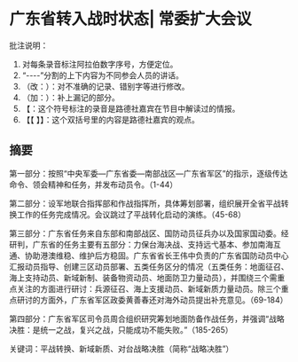 # 广东省转入战时状态| 常委扩大会议

批注说明：
1. 对每条录音标注阿拉伯数字序号，方便定位。
2. “----”分割的上下内容为不同参会人员的讲话。
3. （改：）：对不准确的记录、错别字等进行修改。
4. （加：）：补上漏记的部分。
5. 【：这个符号标注的录音是路德社嘉宾在节目中解读过的情报。
6. 【【 】】：这个双括号里的内容是路德社嘉宾的观点。


## 摘要 

第一部分：按照“中央军委—广东省委—南部战区—广东省军区”的指示，逐级传达命令、领会精神和任务，并发布动员令。（1-44）

第二部分：设军地联合指挥部和作战指挥所，具体筹划部署，组织展开全省平战转换工作的任务完成情况。会议跳过了平战转化启动的演练。（45-68）

第三部分：广东省任务来自东部和南部战区、国防动员征兵办以及国家国动委。经研判，广东省的任务主要有五部分：力保台海决战、支持远弋基本、参加南海互通、协助港澳维稳、维护后方稳固。广东省省长王伟中负责的广东省国防动员中心汇报动员指导、创建三区动员部署、五类任务区分的情况（五类任务：地面征召、海上支持动员、新域新制、装备物资动员、地面防卫力量动员），并围绕三个需重点关注的方面进行研讨：兵源征召、海上支援动员、新域新质力量动员。除三个重点研讨的方面外，广东省军区政委黄善春还对海外动员提出补充意见。（69-184）

第四部分：广东省军区司令员周合组织研究筹划地面防备作战任务，并强调“战略决胜：是统一之战，复兴之战，只能成功不能失败。”（185-265）

关键词：平战转换、新域新质、对台战略决胜（简称“战略决胜”）